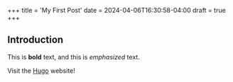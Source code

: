 +++
title = 'My First Post'
date = 2024-04-06T16:30:58-04:00
draft = true
+++

## Introduction

This is **bold** text, and this is *emphasized* text.

Visit the [Hugo](https://gohugo.io) website!